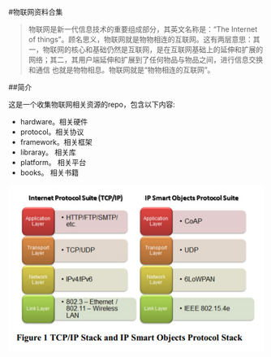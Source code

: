 #物联网资料合集

> 物联网是新一代信息技术的重要组成部分，其英文名称是：“The Internet of things”。顾名思义，物联网就是物物相连的互联网。这有两层意思：其一，物联网的核心和基础仍然是互联网，是在互联网基础上的延伸和扩展的网络；其二，其用户端延伸和扩展到了任何物品与物品之间，进行信息交换和通信 也就是物物相息。物联网就是“物物相连的互联网”。

##简介

这是一个收集物联网相关资源的repo，包含以下内容:

 - hardware。相关硬件
 - protocol。相关协议
 - framework。相关框架
 - libraray。 相关库
 - platform。 相关平台
 - books。	  相关书籍

![IP Stack](./images/ip-stack.jpg)